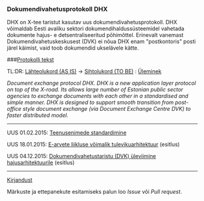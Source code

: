 ### Dokumendivahetusprotokoll DHX

DHX on X-tee taristut kasutav uus dokumendivahetusprotokoll. DHX võimaldab Eesti avaliku sektori dokumendihaldussüsteemidel vahetada dokumente hajus- e detsentraliseeritud põhimõttel. Erinevalt vanemast Dokumendivahetuskeskusest (DVK) ei nõua DHX enam "postkontoris" posti järel käimist, vaid toob dokumendid ukselävele kätte.

###[Protokolli tekst](Protokoll.md)

TL:DR: [Lähteolukord (AS IS)](https://github.com/e-gov/DHX/blob/gh-pages/img/DHXLahteolukord.PNG) -> [Sihtolukord (TO BE)](https://github.com/e-gov/DHX/blob/gh-pages/img/DHXSihtolukord.PNG) : [Üleminek](https://github.com/e-gov/DHX/blob/gh-pages/img/DHXYleminek03.PNG)


*Document exchange protocol DHX. DHX is a new application layer protocol on top of the X-road. Its allows large number of Estonian public sector agencies to exchange documents with each other in a standardised and simple manner. DHX is designed to support smooth transition from post-office style document exchange (via Document Exchange Centre DVK) to faster distributed model.*

----
UUS 01.02.2015: [Teenusenimede standardimine](NIMESTANDARD.md)

UUS 18.01.2015: [E-arvete liikluse võimalik tulevikuarhitektuur](https://github.com/e-gov/DHX/blob/gh-pages/E-arvete.md) (esitlus)

UUS 04.12.2015: [Dokumendivahetustaristu (DVK) üleviimine hajusarhitektuurile](http://slides.com/priitparmakson/dhx/fullscreen) (esitlus)

----

[Kirjandust](https://github.com/e-gov/DHX/blob/master/Kirjandus.md)

Märkuste ja ettepanekute esitamiseks palun loo _Issue_ või _Pull request_.
